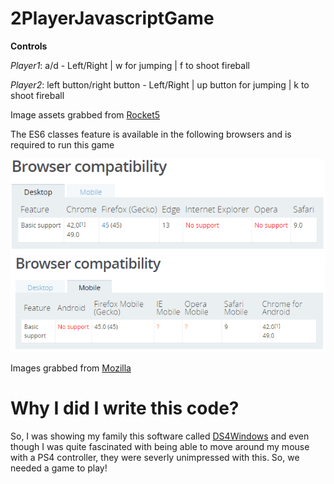 # 2PlayerJavascriptGame

**Controls**

*Player1*: a/d - Left/Right | w for jumping | f to shoot fireball

*Player2*: left button/right button - Left/Right | up button for jumping | k to shoot fireball

Image assets grabbed from [Rocket5](http://www.rocket5studios.com/tutorials/make-a-2d-2-player-platformer-game-with-unity-4-3/)

The ES6 classes feature is available in the following browsers and is required to run this game

![alt tag](https://raw.githubusercontent.com/admin96/2PlayerJavascriptGame/gh-pages/desktopbrowsercompatibility.PNG)
![alt tag](https://raw.githubusercontent.com/admin96/2PlayerJavascriptGame/gh-pages/mobilebrowsercompatibility.PNG)

Images grabbed from [Mozilla](https://developer.mozilla.org/en/docs/Web/JavaScript/Reference/Classes)

# Why I did I write this code?

So, I was showing my family this software called [DS4Windows](https://github.com/Jays2Kings/DS4Windows) and even though I was quite fascinated with being able to move around my mouse with a PS4 controller, they were severly unimpressed with this. So, we needed a game to play!
